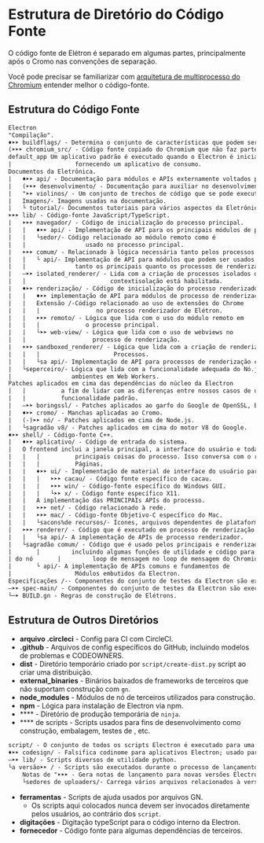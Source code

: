 # Estrutura de Diretório do Código Fonte

O código fonte de Elétron é separado em algumas partes, principalmente após o Cromo nas convenções de separação.

Você pode precisar se familiarizar com [arquitetura de multiprocesso do Chromium](https://dev.chromium.org/developers/design-documents/multi-process-architecture) entender melhor o código-fonte.

## Estrutura do Código Fonte

```diff
Electron
"Compilação".
♦➤➤ buildflags/ - Determina o conjunto de características que podem ser construídas condicionalmente.
(➤➤➤ chromium_src/ - Código fonte copiado do Chromium que não faz parte da camada de conteúdo.
default_app Um aplicativo padrão é executado quando o Electron é iniciado sem
|                  fornecendo um aplicativo de consumo.
Documentos da Eletrônica.
|   ♦➤➤ api/ - Documentação para módulos e APIs externamente voltados para a Eletrônica.
|   (➤➤➤ desenvolvimento/ - Documentação para auxiliar no desenvolvimento e com a Eletrônica.
|   "➤➤ violinos/ - Um conjunto de trechos de código que se pode executar em Electron Fiddle.
|   Imagens/- Imagens usadas na documentação.
|   └ tutorial/- Documentos tutoriais para vários aspectos da Eletrônica.
➤➤➤ lib/ - Código-fonte JavaScript/TypeScript.
|   ➤➤➤ navegador/ - Código de inicialização do processo principal.
|   |   ♦➤➤ api/ - Implementação de API para os principais módulos de processo.
|   |   └sedor/- Código relacionado ao módulo remoto como é
|   |                 usado no processo principal.
|   ➤➤➤ comum/ - Relacionado à lógica necessária tanto pelos processos principais quanto pelos renderizantes.
|   |   └ api/- Implementação de API para módulos que podem ser usados em
|   |              tanto os principais quanto os processos de renderização
|   ―➤➤ isolated_renderer/ - Lida com a criação de processos isolados de renderização quando
|   |                        contextisolação está habilitada.
|   ♦➤➤ renderização/ - Código de inicialização do processo renderizador.
|   |   ♦➤➤ implementação de API para módulos de processo de renderização.
|   |   Extensão /-Código relacionado ao uso de extensões do Chrome
|   |   |                no processo renderizador de Elétron.
|   |   ➤➤➤ remoto/ - Lógica que lida com o uso do módulo remoto em
|   |   |             o processo principal.
|   |   └➤➤ web-view/ - Lógica que lida com o uso de webviews no
|   |                   processo de renderização.
|   ➤➤➤ sandboxed_renderer/ - Lógica que lida com a criação de renderizador de caixa de areia
|   |   |                     Processos.
|   |   └sa api/- Implementação de API para processos de renderização com caixa de areia.
|   └seperceiro/- Lógica que lida com a funcionalidade adequada do Nó.js
|                 ambientes em Web Workers.
Patches aplicados em cima das dependências do núcleo da Electron
|   |          a fim de lidar com as diferenças entre nossos casos de uso e
|   |          funcionalidade padrão.
|   ―➤➤ boringssl/ - Patches aplicados ao garfo do Google de OpenSSL, BoringSSL.
|   ♦➤➤ cromo/ - Manchas aplicadas ao Cromo.
|   (-)➤➤ nó/ - Patches aplicados em cima de Node.js.
|   └sagradão v8/ - Patches aplicados em cima do motor V8 do Google.
♦➤➤ shell/ - Código-fonte C++.
|   ♦➤➤ aplicativo/ - Código de entrada do sistema.
|   O frontend inclui a janela principal, a interface do usuário e toda a
|   |   |          principais coisas do processo. Isso conversa com o renderizador para gerenciar a web
|   |   |          Páginas.
|   |   ♦➤➤ ui/ - Implementação de material de interface do usuário para diferentes plataformas.
|   |   |   ➤➤➤ cacau/ - Código fonte específico do cacau.
|   |   |   ➤➤➤ win/ - Código-fonte específico do Windows GUI.
|   |   |   └➤➤ x/ - Código fonte específico X11.
|   |   A implementação das PRINCIPAIs APIs do processo.
|   |   ➤➤➤ net/ - Código relacionado à rede.
|   |   ➤➤➤ mac/ - Código-fonte Objetivo-C específico do Mac.
|   |   └sacons%de recursos/- Ícones, arquivos dependentes de plataforma, etc.
|   ➤➤➤ renderer/ - Código que é executado em processo de renderização.
|   |   └sa api/- A implementação de APIs de processo renderizador.
|   └sagradão comum/ - Código que é usado pelos principais e renderizadoras,
|       |         incluindo algumas funções de utilidade e código para integrar
| do nó       |         loop de mensagem no loop de mensagem do Chromium.
|       └ api/- A implementação de APIs comuns e fundamentos de
|                  Módulos embutidos da Electron.
Especificações /-- Componentes do conjunto de testes da Electron são executados no processo de renderização.
―➤➤ spec-main/ - Componentes do conjunto de testes da Electron são executados no processo principal.
└─➤ BUILD.gn - Regras de construção de Elétrons.
```

## Estrutura de Outros Diretórios

* **arquivo .circleci** - Config para CI com CircleCI.
* **.github** - Arquivos de config específicos do GitHub, incluindo modelos de problemas e CODEOWNERS.
* **dist** - Diretório temporário criado por `script/create-dist.py` script ao criar uma distribuição.
* **external_binaries** - Binários baixados de frameworks de terceiros que não suportam construção com `gn`.
* **node_modules** - Módulos de nó de terceiros utilizados para construção.
* **npm** - Lógica para instalação de Electron via npm.
* **** - Diretório de produção temporária de `ninja`.
* **** de scripts - Scripts usados para fins de desenvolvimento como construção, embalagem, testes de , etc.

```diff
script/ - O conjunto de todos os scripts Electron é executado para uma variedade de propósitos.
♦➤➤ codesign/ - Falsifica codinome para aplicativos Electron; usado para testes.
―➤➤ lib/ - Scripts diversos de utilidade python.
└a versão➤➤ / - Scripts são executados durante o processo de lançamento da Electron.
    Notas de "➤➤➤ - Gera notas de lançamento para novas versões Electron.
    └sedores de uploaders/- Carrega vários arquivos relacionados à versão durante a liberação.
```

* **ferramentas** - Scripts de ajuda usados por arquivos GN.
  * Os scripts aqui colocados nunca devem ser invocados diretamente pelos usuários, ao contrário dos `script`.
* **digitações** - Digitação typeScript para o código interno da Electron.
* **fornecedor** - Código fonte para algumas dependências de terceiros.
